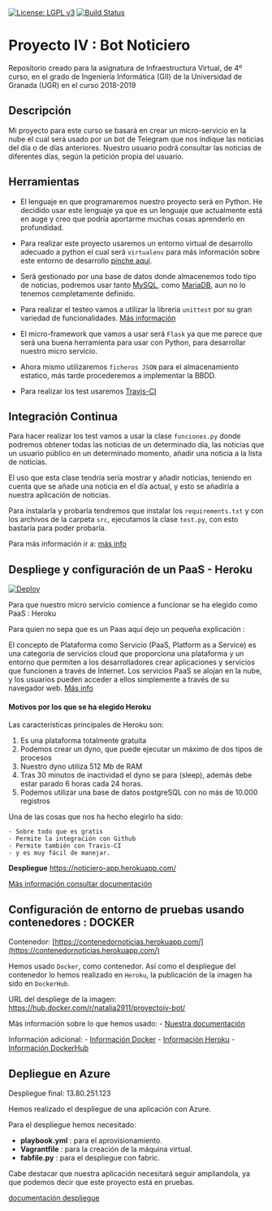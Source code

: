 [![License: LGPL v3](https://img.shields.io/badge/License-LGPL%20v3-blue.svg)](https://www.gnu.org/licenses/lgpl-3.0)
[![Build Status](https://travis-ci.org/natalia2911/ProyectoIV-BOT.svg?branch=master)](https://travis-ci.org/natalia2911/ProyectoIV-BOT)

# Proyecto IV : Bot Noticiero

Repositorio creado para la asignatura de Infraestructura Virtual, de 4º curso, en el grado de Ingeniería Informática (GII) de la Universidad de Granada (UGR) en el curso 2018-2019

## Descripción

Mi proyecto para este curso se basará en crear un micro-servicio en la nube el cual será usado por un bot de Telegram que nos indique las noticias del día o de días anteriores.
Nuestro usuario podrá consultar las noticias de diferentes días, según la petición propia del usuario.

## Herramientas

- El lenguaje en que programaremos nuestro proyecto será en Python. He decidido usar este lenguaje ya que es un lenguaje que actualmente está en auge y creo que podría aportarme muchas cosas aprenderlo en profundidad.

- Para realizar este proyecto usaremos un entorno virtual de desarrollo adecuado a python el cual será `virtualenv` para más información sobre este entorno de desarrollo [pinche aquí](https://github.com/natalia2911/ProyectoIV-BOT/blob/master/doc/doc-entornovirtual.md).


- Será gestionado por una base de datos donde almacenemos todo tipo de noticias, podremos usar tanto [MySQL](https://www.mysql.com/), como [MariaDB](https://mariadb.org/), aun no lo tenemos completamente definido.

- Para realizar el testeo vamos a utilizar la librería `unittest` por su gran variedad de funcionalidades. [Más información](https://docs.python.org/3/library/unittest.html)

- El micro-framework que vamos a usar será `Flask` ya que me parece que será una buena herramienta para usar con Python, para desarrollar nuestro micro servicio.

- Ahora mismo utilizaremos `ficheros JSON` para el almacenamiento estatico, más tarde procederemos a implementar la BBDD.

- Para realizar los test usaremos [Travis-CI](https://travis-ci.org/)


## Integración Continua

Para hacer realizar los test vamos a usar la clase `funciones.py` donde podremos obtener todas las noticias de un determinado día, las noticias que un usuario público en un determinado momento, añadir una noticia a la lista de noticias.

El uso que esta clase tendría sería mostrar y añadir noticias, teniendo en cuenta que se añade una noticia en el día actual, y esto se añadiría a nuestra aplicación de noticias.

Para instalarla y probarla tendremos que instalar los `requirements.txt` y con los archivos de la carpeta `src`, ejecutamos la clase `test.py`, con esto bastaría para poder probarla.

Para más información ir a: [más info](https://github.com/natalia2911/ProyectoIV-BOT/blob/master/doc/doc-integracionCont.md)


## Despliege y configuración de un PaaS - Heroku

[![Deploy](https://www.herokucdn.com/deploy/button.png)](https://heroku.com/deploy)

Para que nuestro micro servicio comience a funcionar se ha elegido como PaaS : Heroku

Para quien no sepa que es un Paas aquí dejo un pequeña explicación :

El concepto de Plataforma como Servicio (PaaS, Platform as a Service) es una categoría de servicios cloud que proporciona una plataforma y un entorno que permiten a los desarrolladores crear aplicaciones y servicios que funcionen a través de Internet. Los servicios PaaS se alojan en la nube, y los usuarios pueden acceder a ellos simplemente a través de su navegador web. [Más info](https://www.interoute.es/what-paas)


#### Motivos por los que se ha elegido Heroku

Las características principales de Heroku son:
1.  Es una plataforma totalmente gratuita
2. Podemos crear un dyno, que puede ejecutar un máximo de dos tipos de procesos
3. Nuestro dyno utiliza 512 Mb de RAM
4. Tras 30 minutos de inactividad el dyno se para (sleep), además debe estar parado 6 horas cada 24 horas.
5. Podemos utilizar una base de datos postgreSQL con no más de 10.000 registros

Una de las cosas que nos ha hecho elegirlo ha sido:

	- Sobre todo que es gratis
	- Permite la integración con Github
	- Permite también con Travis-CI
	- y es muy fácil de manejar.


**Despliegue** https://noticiero-app.herokuapp.com/


[Más información consultar documentación](https://github.com/natalia2911/ProyectoIV-BOT/blob/master/doc/doc-confPaaS.md)


## Configuración de entorno de pruebas usando contenedores : DOCKER

Contenedor: [https://contenedornoticias.herokuapp.com/](https://contenedornoticias.herokuapp.com/)

Hemos usado `Docker`, como contenedor. Así como el despliegue del contenedor lo hemos realizado en `Heroku`, la publicación de la imagen ha sido en `DockerHub`.

URL del despliege de la imagen: https://hub.docker.com/r/natalia2911/proyectoiv-bot/


Más información sobre lo que hemos usado:
	- [Nuestra documentación](https://github.com/natalia2911/ProyectoIV-BOT/blob/master/doc/doc-docker.md)


Información adicional:
		- [Información Docker](https://www.docker.com/)
		- [Información Heroku](https://dashboard.heroku.com/)
		- [Información DockerHub](https://hub.docker.com/)


## Depliegue en Azure

Despliegue final: 13.80.251.123

Hemos realizado el despliegue de una aplicación con Azure.

Para el despliegue hemos necesitado:

  - **playbook.yml** : para el aprovisionamiento.
   - **Vagrantfile** : para la creación de la máquina virtual.
   - **fabfile.py** : para el despliegue con fabric.

Cabe destacar que nuestra aplicación necesitará seguir ampliandola, ya que podemos decir que este proyecto está en pruebas.


[documentación despliegue](https://github.com/natalia2911/ProyectoIV-BOT/blob/master/doc/doc-despliegue.md)
